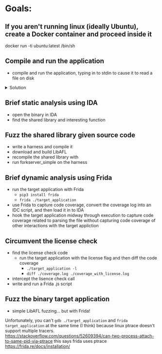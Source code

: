 # Goals:
## If you aren't running linux (ideally Ubuntu), create a Docker container and proceed inside it
docker run -ti ubuntu:latest /bin/sh
## Compile and run the application
- compile and run the application, typing in to stdin to cause it to read a file on disk
<details>
    <summary>Solution</summary>

    ```sh
    ./compile.sh
    ./target_application
    ```
</details>

## Brief static analysis using IDA
- open the binary in IDA
- find the shared library and interesting function
## Fuzz the shared library given source code
- write a harness and compile it
- download and build LibAFL
- recompile the shared library with 
- run forkserver_simple on the harness
## Brief dynamic analysis using Frida
- run the target application with Frida
    - `pip3 install frida`
    - `frida ./target_application`
- use Frida to capture code coverage, convert the coverage log into an IDC script, and then load it in to IDA
- hook the target application midway through execution to capture code coverage related to parsing the file without capturing code coverage of other interactions with the target appliction
## Circumvent the license check
- find the license check code
    - run the target application with the license flag and then diff the code coverage
        - `./target_application -l`
        - `diff ./coverage.log ./coverage_with_license.log`
- intercept the lisence check call
- write and run a Frida .js script
## Fuzz the binary target application
- simple LibAFL fuzzing... but with Frida!




Unfortunately, you can't `gdb ./target_application` and `frida target_application` at the same time (I think) because linux ptrace doesn't support multiple tracers.
    https://stackoverflow.com/questions/52609394/can-two-process-attach-to-same-pid-via-ptrace
    this says frida uses ptrace
        https://frida.re/docs/installation/
